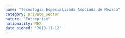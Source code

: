 ```yaml
---
name: "Tecnología Especializada Asociada de México"
category: private_sector
nature: "Entreprise"
nationality: MEX
date_signed: '2018-11-12'
---
```

    